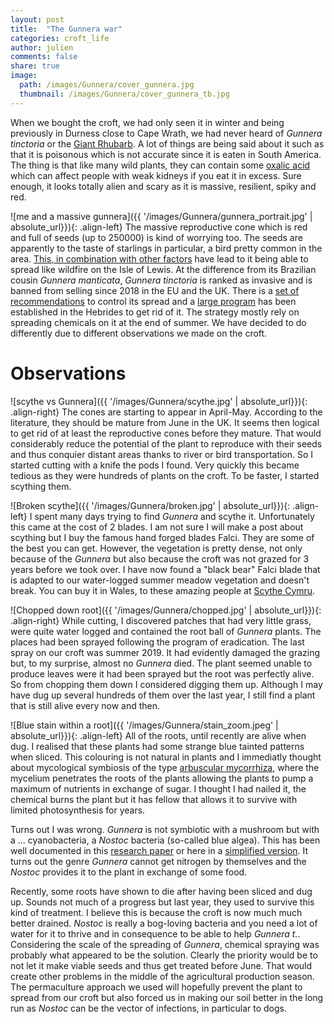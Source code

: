 ```yaml
---
layout: post
title:  "The Gunnera war"
categories: croft_life
author: julien
comments: false
share: true
image:
  path: /images/Gunnera/cover_gunnera.jpg
  thumbnail: /images/Gunnera/cover_gunnera_tb.jpg
---
```

When we bought the croft, we had only seen it in winter and being previously in Durness close to Cape Wrath, we had never heard of _Gunnera tinctoria_ or the [Giant Rhubarb](https://en.wikipedia.org/wiki/Gunnera_tinctoria). A lot of things are being said about it such as that it is poisonous which is not accurate since it is eaten in South America. The thing is that like many wild plants, they can contain some [oxalic acid](https://en.wikipedia.org/wiki/Oxalic_acid) which can affect people with weak kidneys if you eat it in excess. Sure enough, it looks totally alien and scary as it is massive, resilient, spiky and red.

![me and a massive gunnera]({{ '/images/Gunnera/gunnera_portrait.jpg' | absolute_url}}){: .align-left}
The massive reproductive cone which is red and full of seeds (up to 250000) is kind of worrying too. The seeds are apparently to the taste of starlings in particular, a bird pretty common in the area. [This, in combination with other factors](https://www.nonnativespecies.org/non-native-species/information-portal/view/1647) have lead to it being able to spread like wildfire on the Isle of Lewis. At the difference from its Brazilian cousin _Gunnera manticata_, _Gunnera tinctoria_ is ranked as invasive and is banned from selling since 2018 in the EU and the UK. There is a [set of recommendations](https://scotlandsnature.blog/2018/08/02/how-should-you-manage-giant-rhubarb-in-your-garden/) to control its spread and a [large program](https://www.bbc.co.uk/news/uk-scotland-highlands-islands-45031694) has been established in the Hebrides to get rid of it. The strategy mostly rely on spreading chemicals on it at the end of summer. We have decided to do differently due to different observations we made on the croft. 

# Observations

![scythe vs Gunnera]({{ '/images/Gunnera/scythe.jpg' | absolute_url}}){: .align-right} The cones are starting to appear in April-May. According to the literature, they should be mature from June in the UK. It seems then logical to get rid of at least the reproductive cones before they mature. That would considerably reduce the potential of the plant to reproduce with their seeds and thus conquier distant areas thanks to river or bird transportation. So I started cutting with a knife the pods I found. Very quickly this became tedious as they were hundreds of plants on the croft. To be faster, I started scything them. 

![Broken scythe]({{ '/images/Gunnera/broken.jpg' | absolute_url}}){: .align-left} I spent many days trying to find _Gunnera_ and scythe it. Unfortunately this came at the cost of 2 blades. I am not sure I will make a post about scything but I buy the famous hand forged blades Falci. They are some of the best you can get. However, the vegetation is pretty dense, not only because of the _Gunnera_ but also because the croft was not grazed for 3 years before we took over. I have now found a "black bear" Falci blade that is adapted to our water-logged summer meadow vegetation and doesn't break. You can buy it in Wales, to these amazing people at [Scythe Cymru](https://www.scythecymru.co.uk).

![Chopped down root]({{ '/images/Gunnera/chopped.jpg' | absolute_url}}){: .align-right} While cutting, I discovered patches that had very little grass, were quite water logged and contained the root ball of _Gunnera_ plants. The places had been sprayed following the program of eradication. The last spray on our croft was summer 2019. It had evidently damaged the grazing but, to my surprise, almost no _Gunnera_ died. The plant seemed unable to produce leaves were it had been sprayed but the root was perfectly alive. So from chopping them down I considered digging them up. Although I may have dug up several hundreds of them over the last year, I still find a plant that is still alive every now and then. 

![Blue stain within a root]({{ '/images/Gunnera/stain_zoom.jpeg' | absolute_url}}){: .align-left} 
All of the roots, until recently are alive when dug. I realised that these plants had some strange blue tainted patterns when sliced. This colouring is not natural in plants and I immediatly thought about mycological symbiosis of the type [arbuscular mycorrhiza](https://en.wikipedia.org/wiki/Arbuscular_mycorrhiza), where the mycelium penetrates the roots of the plants allowing the plants to pump a maximum of nutrients in exchange of sugar. I thought I had nailed it, the chemical burns the plant but it has fellow that allows it to survive with limited photosynthesis for years. 

Turns out I was wrong. _Gunnera_ is not symbiotic with a mushroom but with a ... cyanobacteria, a _Nostoc_ bacteria (so-called blue algea). This has been well documented in this [research paper](https://doi.org/10.1111/j.1469-8137.1992.tb00067.x) or here in a [simplified version](https://microbewiki.kenyon.edu/index.php/Gunnera_Cyanobacteria_symbiosis). It turns out the genre _Gunnera_ cannot get nitrogen by themselves and the _Nostoc_ provides it to the plant in exchange of some food. 

Recently, some roots have shown to die after having been sliced and dug up. Sounds not much of a progress but last year, they used to survive this kind of treatment. I believe this is because the croft is now much much better drained. _Nostoc_ is really a bog-loving bacteria and you need a lot of water for it to thrive and in consequence to be able to help _Gunnera t._. Considering the scale of the spreading of _Gunnera_, chemical spraying was probably what appeared to be the solution. Clearly the priority would be to not let it make viable seeds and thus get treated before June. That would create other problems in the middle of the agricultural production season. The permaculture approach we used will hopefully prevent the plant to spread from our croft but also forced us in making our soil better in the long run as _Nostoc_ can be the vector of infections, in particular to dogs.

